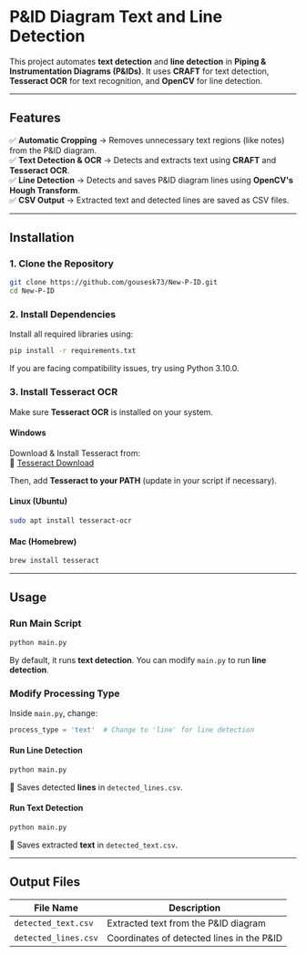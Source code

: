 # **P&ID Diagram Text and Line Detection**

This project automates **text detection** and **line detection** in **Piping & Instrumentation Diagrams (P&IDs)**. It uses **CRAFT** for text detection, **Tesseract OCR** for text recognition, and **OpenCV** for line detection.

---

## **Features**
✅ **Automatic Cropping** → Removes unnecessary text regions (like notes) from the P&ID diagram.  
✅ **Text Detection & OCR** → Detects and extracts text using **CRAFT** and **Tesseract OCR**.  
✅ **Line Detection** → Detects and saves P&ID diagram lines using **OpenCV's Hough Transform**.  
✅ **CSV Output** → Extracted text and detected lines are saved as CSV files.  

---

## **Installation**
### **1. Clone the Repository**
```bash
git clone https://github.com/gousesk73/New-P-ID.git
cd New-P-ID
```

### **2. Install Dependencies**
Install all required libraries using:
```bash
pip install -r requirements.txt
```
If you are facing compatibility issues, try using Python 3.10.0.

### **3. Install Tesseract OCR**
Make sure **Tesseract OCR** is installed on your system.

#### **Windows**
Download & Install Tesseract from:  
🔗 [Tesseract Download](https://github.com/UB-Mannheim/tesseract/wiki)

Then, add **Tesseract to your PATH** (update in your script if necessary).

#### **Linux (Ubuntu)**
```bash
sudo apt install tesseract-ocr
```

#### **Mac (Homebrew)**
```bash
brew install tesseract
```

---

## **Usage**
### **Run Main Script**
```bash
python main.py
```

By default, it runs **text detection**. You can modify `main.py` to run **line detection**.

### **Modify Processing Type**
Inside `main.py`, change:
```python
process_type = 'text'  # Change to 'line' for line detection
```

#### **Run Line Detection**
```bash
python main.py
```
🔹 Saves detected **lines** in `detected_lines.csv`.

#### **Run Text Detection**
```bash
python main.py
```
🔹 Saves extracted **text** in `detected_text.csv`.

---

## **Output Files**
| File Name | Description |
|-----------|-------------|
| `detected_text.csv` | Extracted text from the P&ID diagram |
| `detected_lines.csv` | Coordinates of detected lines in the P&ID |

